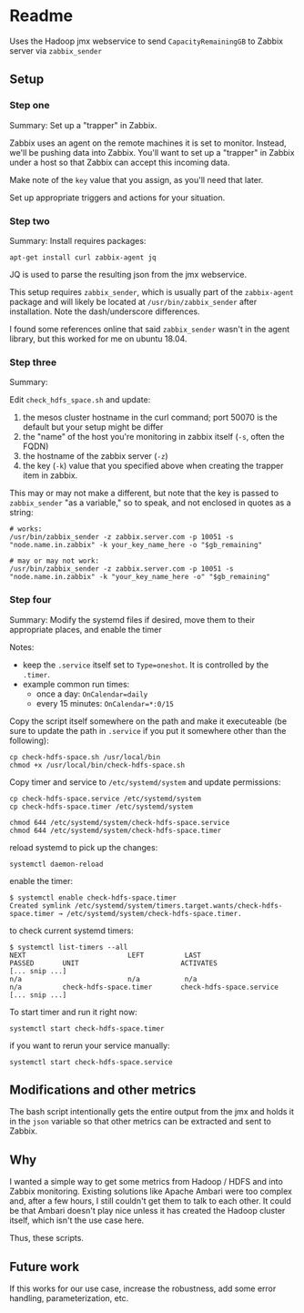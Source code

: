 # Readme

Uses the Hadoop jmx webservice to send `CapacityRemainingGB` to Zabbix server via `zabbix_sender`

## Setup

### Step one

Summary: Set up a "trapper" in Zabbix.

Zabbix uses an agent on the remote machines it is set to monitor.  Instead, we'll be pushing data into Zabbix.  You'll want to set up a "trapper" in Zabbix under a host so that Zabbix can accept this incoming data.

Make note of the `key` value that you assign, as you'll need that later.

Set up appropriate triggers and actions for your situation.  

### Step two

Summary: Install requires packages:

```
apt-get install curl zabbix-agent jq
```

JQ is used to parse the resulting json from the jmx webservice.

This setup requires `zabbix_sender`, which is usually part of the `zabbix-agent` package
and will likely be located at `/usr/bin/zabbix_sender` after installation.  Note the dash/underscore differences.

I found some references online that said `zabbix_sender` wasn't in the agent library, but this worked for me on ubuntu 18.04.

### Step three

Summary: 

Edit `check_hdfs_space.sh` and update:
1. the mesos cluster hostname in the curl command; port 50070 is the default but your setup might be differ
1. the "name" of the host you're monitoring in zabbix itself (`-s`, often the FQDN)
1. the hostname of the zabbix server (`-z`)
1. the key (`-k`) value that you specified above when creating the trapper item in zabbix.

This may or may not make a different, but note that the key is passed to `zabbix_sender` "as a variable," so to speak, and not enclosed in quotes as a string:

```
# works:
/usr/bin/zabbix_sender -z zabbix.server.com -p 10051 -s "node.name.in.zabbix" -k your_key_name_here -o "$gb_remaining"

# may or may not work:
/usr/bin/zabbix_sender -z zabbix.server.com -p 10051 -s "node.name.in.zabbix" -k "your_key_name_here -o" "$gb_remaining"
```

### Step four

Summary: Modify the systemd files if desired, move them to their appropriate places, and enable the timer

Notes:
* keep the `.service` itself set to `Type=oneshot`.  It is controlled by the `.timer`.
* example common run times:
  * once a day: `OnCalendar=daily` 
  * every 15 minutes: `OnCalendar=*:0/15`


Copy the script itself somewhere on the path and make it executeable (be sure to update the path in `.service` if you put it somewhere other than the following):

```
cp check-hdfs-space.sh /usr/local/bin
chmod +x /usr/local/bin/check-hdfs-space.sh
```

Copy timer and service to `/etc/systemd/system` and update permissions:

```
cp check-hdfs-space.service /etc/systemd/system
cp check-hdfs-space.timer /etc/systemd/system

chmod 644 /etc/systemd/system/check-hdfs-space.service 
chmod 644 /etc/systemd/system/check-hdfs-space.timer
```

reload systemd to pick up the changes:

```
systemctl daemon-reload
```

enable the timer:

```
$ systemctl enable check-hdfs-space.timer
Created symlink /etc/systemd/system/timers.target.wants/check-hdfs-space.timer → /etc/systemd/system/check-hdfs-space.timer.
```

to check current systemd timers:

```
$ systemctl list-timers --all
NEXT                         LEFT          LAST                         PASSED       UNIT                         ACTIVATES
[... snip ...]
n/a                          n/a           n/a                          n/a          check-hdfs-space.timer       check-hdfs-space.service
[... snip ...]
```

To start timer and run it right now:

```
systemctl start check-hdfs-space.timer
```

if you want to rerun your service manually:

```
systemctl start check-hdfs-space.service
```



## Modifications and other metrics

The bash script intentionally gets the entire output from the jmx and holds it in the `json` variable so that other metrics can be extracted and sent to Zabbix.  


## Why

I wanted a simple way to get some metrics from Hadoop / HDFS and into Zabbix monitoring.  Existing solutions like Apache Ambari were too complex and, after a few hours, I still couldn't get them to talk to each other.  It could be that Ambari doesn't play nice unless it has created the Hadoop cluster itself, which isn't the use case here.

Thus, these scripts.

## Future work

If this works for our use case, increase the robustness, add some error handling, parameterization, etc.